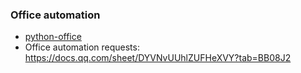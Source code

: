 ### Office automation
- [python-office](https://www.bilibili.com/video/BV1pT4y1k7FH)
- Office automation requests: https://docs.qq.com/sheet/DYVNvUUhlZUFHeXVY?tab=BB08J2